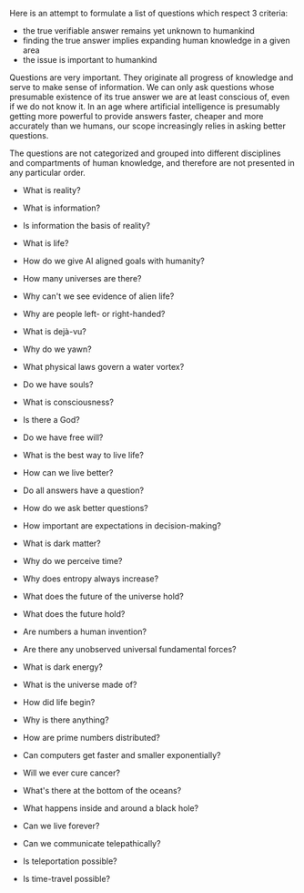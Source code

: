 Here is an attempt to formulate a list of questions which respect 3 criteria:
- the true verifiable answer remains yet unknown to humankind
- finding the true answer implies expanding human knowledge in a given area
- the issue is important to humankind

Questions are very important. They originate all progress of knowledge and serve to make sense of information.
We can only ask questions whose presumable existence of its true answer we are at least conscious of, even if we do not know it.
In an age where artificial intelligence is presumably getting more powerful to provide answers faster, cheaper and more accurately than we humans, our scope increasingly relies in asking better questions.

The questions are not categorized and grouped into different disciplines and compartments of human knowledge, and therefore are not presented in any particular order.


- What is reality?

- What is information?

- Is information the basis of reality?

- What is life?

- How do we give AI aligned goals with humanity?

- How many universes are there?

- Why can't we see evidence of alien life?

- Why are people left- or right-handed?

- What is dejà-vu?

- Why do we yawn?

- What physical laws govern a water vortex?

- Do we have souls?

- What is consciousness?

- Is there a God?

- Do we have free will?

- What is the best way to live life?

- How can we live better?

- Do all answers have a question?

- How do we ask better questions?

- How important are expectations in decision-making?

- What is dark matter?

- Why do we perceive time?

- Why does entropy always increase?

- What does the future of the universe hold?

- What does the future hold?

- Are numbers a human invention?

- Are there any unobserved universal fundamental forces?

- What is dark energy?

- What is the universe made of?

- How did life begin?

- Why is there anything?

- How are prime numbers distributed?

- Can computers get faster and smaller exponentially?

- Will we ever cure cancer?

- What's there at the bottom of the oceans?

- What happens inside and around a black hole?

- Can we live forever?

- Can we communicate telepathically?

- Is teleportation possible?

- Is time-travel possible?

